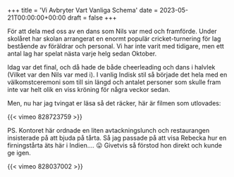+++
title = 'Vi Avbryter Vart Vanliga Schema'
date = 2023-05-21T00:00:00+00:00
draft = false
+++



 För att dela med oss av en dans som Nils var med och framförde. Under skolåret har skolan arrangerat en enormt populär cricket-turnering för lag bestående av föräldrar och personal. Vi har inte varit med tidigare, men ett antal lag har spelat nästa varje helg sedan Oktober.
 



 Idag var det final, och då hade de både cheerleading och dans i halvlek (Vilket var den Nils var med i). I vanlig Indisk stil så började det hela med en välkomstceremoni som till sin längd och antalet personer som skulle fram inte var helt olik en viss kröning för några veckor sedan.
 



 Men, nu har jag tvingat er läsa så det räcker, här är filmen som utlovades:
 




 {{< vimeo 828723759 >}}
 


 PS. Kontoret här ordnade en liten avtackningslunch och restaurangen insisterade på att bjuda på tårta. Så jag passade på att visa Rebecka hur en firningstårta äts här i Indien…. 😛 Givetvis så förstod hon direkt och kunde ge igen.
 




 {{< vimeo 828037002 >}}
 


